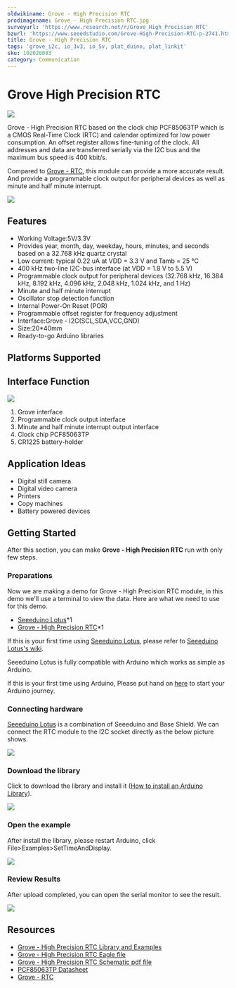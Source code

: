 ```yaml
---
oldwikiname: Grove - High Precision RTC
prodimagename: Grove - High Precision RTC.jpg
surveyurl: 'https://www.research.net/r/Grove_High_Precision_RTC'
bzurl: 'https://www.seeedstudio.com/Grove-High-Precision-RTC-p-2741.html'
title: Grove - High Precision RTC
tags: 'grove_i2c, io_3v3, io_5v, plat_duino, plat_linkit'
sku: 102020083
category: Communication
---
```


# Grove High Precision RTC

![](https://raw.githubusercontent.com/SeeedDocument/Grove-High_Precision_RTC/master/img/Grove-High_Precision_RTC.jpg)

Grove - High Precision RTC based on the clock chip PCF85063TP which is a CMOS Real-Time Clock \(RTC\) and calendar optimized for low power consumption. An offset register allows fine-tuning of the clock. All addresses and data are transferred serially via the I2C bus and the maximum bus speed is 400 kbit/s.

Compared to [Grove - RTC](https://www.seeedstudio.com/Grove-RTC-p-758.html), this module can provide a more accurate result. And provide a programmable clock output for peripheral devices as well as minute and half minute interrupt.

[![](https://github.com/SeeedDocument/Seeed-WiKi/raw/master/docs/images/300px-Get_One_Now_Banner-ragular.png)](https://www.seeedstudio.com/Grove-High-Precision-RTC-p-2741.html)

## Features

* Working Voltage:5V/3.3V
* Provides year, month, day, weekday, hours, minutes, and seconds based on a 32.768 kHz quartz crystal
* Low current: typical 0.22 uA at VDD = 3.3 V and Tamb = 25 ℃
* 400 kHz two-line I2C-bus interface \(at VDD = 1.8 V to 5.5 V\)
* Programmable clock output for peripheral devices \(32.768 kHz, 16.384 kHz, 8.192 kHz, 4.096 kHz, 2.048 kHz, 1.024 kHz, and 1 Hz\)
* Minute and half minute interrupt
* Oscillator stop detection function
* Internal Power-On Reset \(POR\)
* Programmable offset register for frequency adjustment
* Interface:Grove - I2C\(SCL,SDA,VCC,GND\)
* Size:20\*40mm
* Ready-to-go Arduino libraries

## Platforms Supported

## Interface Function

![](https://raw.githubusercontent.com/SeeedDocument/Grove-High_Precision_RTC/master/img/Interface.jpg)

1. Grove interface
2. Programmable clock output interface
3. Minute and half minute interrupt output interface
4. Clock chip PCF85063TP
5. CR1225 battery-holder

## Application Ideas

* Digital still camera
* Digital video camera
* Printers
* Copy machines
* Battery powered devices

## Getting Started

After this section, you can make **Grove - High Precision RTC** run with only few steps.

### Preparations

Now we are making a demo for Grove - High Precision RTC module, in this demo we'll use a terminal to view the data. Here are what we need to use for this demo.

* [Seeeduino Lotus](https://www.seeedstudio.com/Seeeduino-Lotus-ATMega328-Board-with-Grove-Interface-p-1942.html)\*1
* [Grove - High Precision RTC](https://www.seeedstudio.com/)\*1

If this is your first time using [Seeeduino Lotus](https://www.seeedstudio.com/Seeeduino-Lotus-ATMega328-Board-with-Grove-Interface-p-1942.html), please refer to [Seeeduino Lotus's wiki](http://www.seeedstudio.com/wiki/Seeeduino_Lotus_v1.0).

Seeeduino Lotus is fully compatible with Arduino which works as simple as Arduino.

If this is your first time using Arduino, Please put hand on [here](http://arduino.cc) to start your Arduino journey.

### Connecting hardware

[Seeeduino Lotus](https://www.seeedstudio.com/Seeeduino-Lotus-ATMega328-Board-with-Grove-Interface-p-1942.html) is a combination of Seeeduino and Base Shield. We can connect the RTC module to the I2C socket directly as the below picture shows.

![](https://raw.githubusercontent.com/SeeedDocument/Grove-High_Precision_RTC/master/img/connect.jpg)

### Download the library

Click to download the library and install it \([How to install an Arduino Library](http://wiki.seeed.cc/How_to_install_Arduino_Library/)\).

[![](https://raw.githubusercontent.com/SeeedDocument/Grove-High_Precision_RTC/master/img/library.png)](https://github.com/Seeed-Studio/Grove_High_Precision_RTC_PCF85063TP/archive/master.zip)

### Open the example

After install the library, please restart Arduino, click File&gt;Examples&gt;SetTimeAndDisplay.

![](https://raw.githubusercontent.com/SeeedDocument/Grove-High_Precision_RTC/master/img/demo2.jpg)

### Review Results

After upload completed, you can open the serial monitor to see the result.

![](https://raw.githubusercontent.com/SeeedDocument/Grove-High_Precision_RTC/master/img/result.jpg)

## Resources

* [Grove - High Precision RTC Library and Examples](https://github.com/Seeed-Studio/Grove_High_Precision_RTC_PCF85063TP)
* [Grove - High Precision RTC Eagle file](https://github.com/SeeedDocument/Grove-High_Precision_RTC/blob/master/res/sch_eagle.zip)
* [Grove - High Precision RTC Schematic pdf file](https://github.com/SeeedDocument/Grove-High_Precision_RTC/blob/master/res/sch_pdf.pdf)
* [PCF85063TP Datasheet](https://github.com/SeeedDocument/Grove-High_Precision_RTC/blob/master/res/PCF85063TP.pdf)
* [Grove - RTC](https://www.seeedstudio.com/Grove-RTC-p-758.html)

